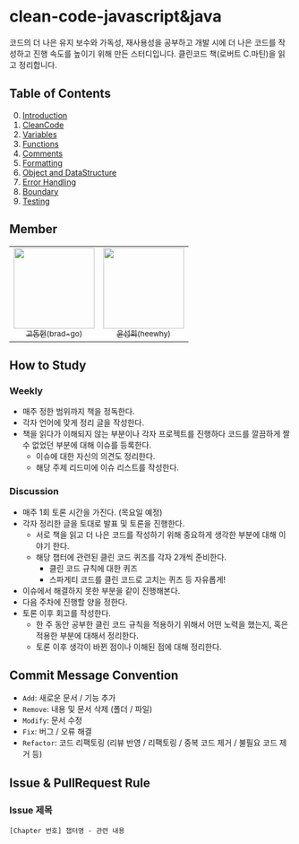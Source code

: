 # clean-code-javascript&java

코드의 더 나은 유지 보수와 가독성, 재사용성을 공부하고 개발 시에 더 나은 코드를 작성하고 진행 속도를 높이기 위해 만든 스터디입니다. 클린코드 책(로버트 C.마틴)을 읽고 정리합니다.

## Table of Contents

0. [Introduction](./docs/00_Introduction/)
1. [CleanCode](./docs/01_CleanCode/)
2. [Variables](./docs/02_Variables/)
3. [Functions](./docs/03_Functions/)
4. [Comments](./docs/04_Comments/)
5. [Formatting](./docs/05_Formatting/)
6. [Object and DataStructure](./docs/06_Object%20vs%20DataStructure/)
7. [Error Handling](./docs/07_ErrorHandling/)
8. [Boundary](./docs/08_Boundary/)
9. [Testing](./docs/09_Testing/)

## Member

<table>
  <tr>
    <td align="center">
      <a href="https://github.com/brad-go">
        <img src="https://avatars.githubusercontent.com/u/68905615?v=4" width="144px;" alt=""/>
        <br />
        <sub>고동현(brad-go)</sub>
      </a>
    </td>
    <td align="center">
      <a href="https://github.com/heewhy">
        <img src="https://avatars.githubusercontent.com/u/55123531?v=4" width="144px;" alt=""/>
        <br />
        <sub>윤성희(heewhy)</sub>
      </a>
    </td>
  </tr>
</table>

## How to Study

### Weekly

- 매주 정한 범위까지 책을 정독한다.
- 각자 언어에 맞게 정리 글을 작성한다.
- 책을 읽다가 이해되지 않는 부분이나 각자 프로젝트를 진행하다 코드를 깔끔하게 짤 수 없었던 부분에 대해 이슈를 등록한다.
  - 이슈에 대한 자신의 의견도 정리한다.
  - 해당 주제 리드미에 이슈 리스트를 작성한다.

### Discussion

- 매주 1회 토론 시간을 가진다. (목요일 예정)
- 각자 정리한 글을 토대로 발표 및 토론을 진행한다.
  - 서로 책을 읽고 더 나은 코드를 작성하기 위해 중요하게 생각한 부분에 대해 이야기 한다.
  - 해당 챕터에 관련된 클린 코드 퀴즈를 각자 2개씩 준비한다.
    - 클린 코드 규칙에 대한 퀴즈
    - 스파게티 코드를 클린 코드로 고치는 퀴즈 등 자유롭게!
- 이슈에서 해결하지 못한 부분을 같이 진행해본다.
- 다음 주차에 진행할 양을 정한다.
- 토론 이후 회고를 작성한다.
  - 한 주 동안 공부한 클린 코드 규칙을 적용하기 위해서 어떤 노력을 했는지, 혹은 적용한 부분에 대해서 정리한다.
  - 토론 이후 생각이 바뀐 점이나 이해된 점에 대해 정리한다.

## Commit Message Convention

- `Add`: 새로운 문서 / 기능 추가
- `Remove`: 내용 및 문서 삭제 (폴더 / 파일)
- `Modify`: 문서 수정
- `Fix`: 버그 / 오류 해결
- `Refactor`: 코드 리팩토링 (리뷰 반영 / 리팩토링 / 중복 코드 제거 / 불필요 코드 제거 등)

## Issue & PullRequest Rule

### Issue 제목

```
[Chapter 번호] 챕터명 - 관련 내용
```
